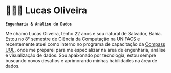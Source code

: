 # 👩🏻‍💻 Lucas Oliveira

**`Engenharia & Análise de Dados`**

Me chamo Lucas Oliveira, tenho 22 anos e sou natural de Salvador, Bahia. Estou no 8° semestre de Ciência da Computação na UNIFACS e recentemente atuei como interno no programa de capacitação da [Compass UOL](https://compass.uol/en/home/), onde me preparei para me especializar na área de engenharia, análise e visualização de dados. Sou apaixonado por tecnologia, estou sempre buscando novos desafios e aprimorando minhas habilidades na área de dados.

